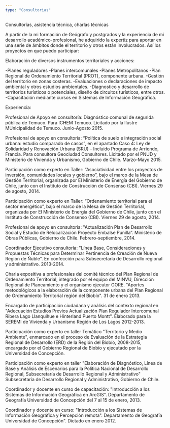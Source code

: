 ```yaml
---
type: "Consultorias"
---
```


Consultorías, asistencia técnica, charlas técnicas

A partir de la mi formación de Geógrafo y postgrados y la experiencia de mi desarrollo académico-profesional, he adquirido la expertiz para aportar en una serie de ámbitos donde el territorio y otros están involucrados. Así los proyectos en que puedo participar:

Elaboración de diversos instrumentos territoriales y acciones:

-Planes reguladores
-Planes intercomunales
-Planes Metropolitanos
-Plan Regional de Ordenamiento Territorial (PROT), componente urbana.
-Gestión del territorio en zonas costeras.
-Evaluaciones o declaraciones de impacto ambiental y otros estudios ambientales.
-Diagnostico y desarrollo de territorios turísticos o potenciales, diseño de circuitos turísticos, entre otros.
-Capacitación mediante cursos en Sistemas de Información Geográfica.

Experiencia:

Profesional de Apoyo en consultoría: Diagnóstico comunal de segurida pública de Temuco. Para ICHEM Temuco. Licitado por la Ilustre MUnicipalidad de Temuco. Junio-Agosto 2015.

Profesional de apoyo en consultoría: “Política de suelo e integración social urbana: estudio comparado de casos”, en el apartado Caso 4: Ley de Solidaridad y Renovación Urbana (SRU) – Incluido Programa de Arriendo, Francia. Para consultora Geociudad Consultores. Licitado por el PNUD y Ministerio de Vivienda y Urbanismo, Gobierno de Chile. Marzo-Mayo 2015.

Participación como experto en Taller: “Asociatividad entre los proyectos de inversión, comunidades locales y  gobierno”, bajo el marco de la Mesa de Gestión Territorial, organizada por El Ministerio de Energía del Gobierno de Chile, junto con el Instituto de Construcción de Consenso (CBI). Viernes 29 de agosto, 2014.

Participación como experto en Taller: “Ordenamiento territorial para el sector energético”, bajo el marco de la Mesa de Gestión Territorial, organizada por El Ministerio de Energía del Gobierno de Chile, junto con el Instituto de Construcción de Consenso (CBI). Viernes 29 de agosto, 2014.

Profesional de apoyo en consultoría: "Actualización Plan de Desarrollo Social y Estudio de Relocalización Proyecto  Embalse Punilla”. Ministerio de Obras Públicas, Gobierno de Chile. Febrero-septiembre, 2014. 

Coordinador Ejecutivo consultoría: "Línea Base, Consideraciones y Propuestas Técnicas para Determinar Pertinencia de Creación de Nueva Región de Ñuble". En confección para Subsecretaría de Desarrollo regional y administrativo. 2013-2014. 

Charla expositiva a profesionales del comité técnico del Plan Regional de Ordenamiento Territorial, integrado por el equipo del MINVU, Dirección Regional de Planeamiento y el organismo ejecutor GORE. "Aportes metodológicos a la elaboración​ de la componente urbana del Plan Regional de Ordenamiento Territorial región del Biobío". 31 de enero 2013.​

Encargado de participación ciudadana y análisis del contexto regional en "Adecuación Estudios Previos Actualización Plan Regulador Intercomunal Ribera Lago Llanquihue e Hinterland Puerto Montt". Elaborado para la SEREMI de Vivienda y Urbanismo Región de Los Lagos 2012-2013.

Participación como experto en taller Temático "Territorio y Medio Ambiente", enmarcado en el proceso de Evaluación de la Estrategia Regional de Desarrollo (ERD) de la Región del Biobío, 2008-2015, encargado por el Gobierno Regional de Biobío y ejecutado por la Universidad de Concepción.

Participación como experto en taller "Elaboración de Diagnóstico, Línea de Base y Análisis de Escenarios para la Política Nacional de Desarrollo Regional, Subsecretaría de Desarrollo Regional y Administrativo" Subsecretaría de Desarrollo Regional y Administrativo, Gobierno de Chile.

Coordinador y docente en curso de capacitación: "Introducción a los Sistemas de Información Geográfica en ArcGIS". Departamento de Geografía Universidad de Concepción del 7 al 15 de enero, 2013.

Coordinador y docente en curso: "Introducción a los Sistemas de Información Geográfica y Percepción remota". Departamento de Geografía Universidad de Concepción". Dictado en enero 2012.
